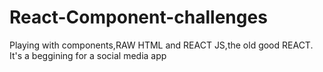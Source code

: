 # React-Component-challenges
Playing with components,RAW HTML and REACT JS,the old good REACT.
    It's a beggining for a social media app


